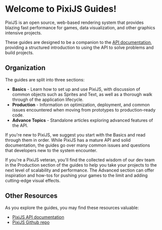 # Welcome to PixiJS Guides!

PixiJS is an open source, web-based rendering system that provides blazing fast
performance for games, data visualization, and other graphics intensive projects.

These guides are designed to be a companion to the [API documentation](https://pixijs.download/release/docs/index.html), providing a
structured introduction to using the API to solve problems and build projects.

## Organization

The guides are split into three sections:

* **Basics** - Learn how to set up and use PixiJS, with discussion of common objects such as Sprites and Text, as well as a thorough walk through of the application lifecycle.
* **Production** - Information on optimization, deployment, and common issues encountered when moving from prototypes to production-ready code.
* **Advance Topics** - Standalone articles exploring advanced features of the API.

If you're new to PixiJS, we suggest you start with the Basics and read through them in order.  While PixiJS has a mature API and solid documentation, the guides go over many common issues and questions that developers new to the system encounter.

If you're a PixiJS veteran, you'll find the collected wisdom of our dev team in the Production section of the guides to help you take your projects to the next level of scalability and performance.  The Advanced section can offer inspiration and how-tos for pushing your games to the limit and adding cutting-edge visual effects.

## Other Resources

As you explore the guides, you may find these resources valuable:

* [PixiJS API documentation](https://pixijs.download/release/docs/index.html)
* [PixiJS Github repo](https://github.com/pixijs/pixi.js)
